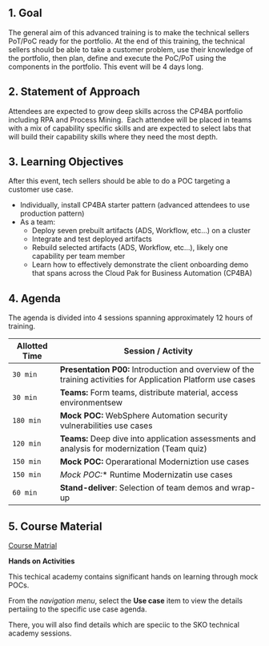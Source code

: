 
## 1. Goal
The general aim of this advanced training is to make the technical sellers PoT/PoC ready for the portfolio. At the end of this training, the technical sellers should be able to take a customer problem, use their knowledge of the portfolio, then plan, define and execute the PoC/PoT using the components in the portfolio. This event will be 4 days long.

## 2. Statement of Approach
Attendees are expected to grow deep skills across the CP4BA portfolio including RPA and Process Mining.  Each attendee will be placed in teams with a mix of capability specific skills and are expected to select labs that will build their capability skills where they need the most depth. 

## 3. Learning Objectives
After this event, tech sellers should be able to do a POC targeting a customer use case.   

* Individually, install CP4BA starter pattern (advanced attendees to use production pattern)
* As a team:
    * Deploy seven prebuilt artifacts (ADS, Workflow, etc...) on a cluster
    * Integrate and test deployed artifacts
    * Rebuild selected artifacts (ADS, Workflow, etc...), likely one capability per team member
    * Learn how to effectively demonstrate the client onboarding demo that spans across the Cloud Pak for Business Automation (CP4BA)

## 4. Agenda

The agenda is divided into 4 sessions spanning approximately 12 hours of training.

Allotted Time | Session / Activity
-------|-------------------
`30 min` | **Presentation P00:** Introduction and overview of the training activities for Application Platform use cases
`30 min` | **Teams:** Form teams, distribute material, access environmentsew
`180 min` | **Mock POC:** WebSphere Automation security vulnerabilities use cases
`120 min` | **Teams:** Deep dive into application assessments and analysis for modernization (Team quiz)
`150 min` | **Mock POC:** Operarational Moderniztion use cases
`150 min` | *Mock POC:** Runtime Modernizatin use cases
`60 min` | **Stand-deliver**: Selection of team demos and wrap-up
             
## 5. Course Material        
      
[Course Matrial](https://github.ibm.com/ProjectK8s/K8s-Content)
      
      
      
**Hands on Activities**

This techical academy contains significant hands on learning through mock POCs.

From the _navigation menu_, select the **Use case** item to view the details pertaiing to the specific use case agenda.

There, you will also find details which are speciic to the SKO technical academy sessions.
